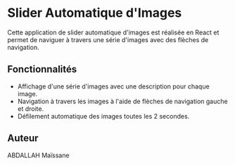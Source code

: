 # Slider Automatique d'Images

Cette application de slider automatique d'images est réalisée en React et permet de naviguer à travers une série d'images avec des flèches de navigation.

## Fonctionnalités

- Affichage d'une série d'images avec une description pour chaque image.
- Navigation à travers les images à l'aide de flèches de navigation gauche et droite.
- Défilement automatique des images toutes les 2 secondes.

## Auteur

ABDALLAH Maïssane
